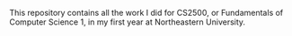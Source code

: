 This repository contains all the work I did for CS2500, or Fundamentals of Computer Science 1, in my first year at Northeastern University. 
